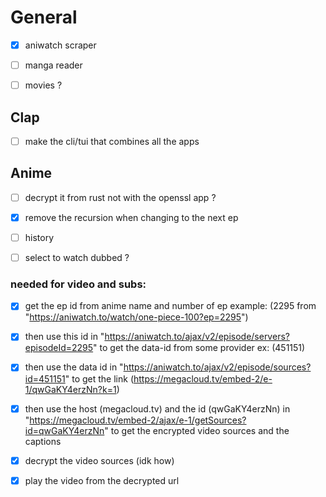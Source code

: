 # General
- [x] aniwatch scraper
- [ ] manga reader
- [ ] movies ?


## Clap
- [ ] make the cli/tui that combines all the apps


## Anime
- [ ] decrypt it from rust not with the openssl app ?
- [x] remove the recursion when changing to the next ep
- [ ] history
- [ ] select to watch dubbed ?



### needed for video and subs:
- [x] get the ep id from anime name and number of ep example: (2295 from "https://aniwatch.to/watch/one-piece-100?ep=2295")
- [x] then use this id in "https://aniwatch.to/ajax/v2/episode/servers?episodeId=2295" to get the data-id from some provider ex: (451151)
- [x] then use the data id in "https://aniwatch.to/ajax/v2/episode/sources?id=451151" to get the link (https://megacloud.tv/embed-2/e-1/qwGaKY4erzNn?k=1)
- [x] then use the host (megacloud.tv) and the id (qwGaKY4erzNn) in "https://megacloud.tv/embed-2/ajax/e-1/getSources?id=qwGaKY4erzNn" to get the encrypted video sources and the captions
- [x] decrypt the video sources (idk how)
- [x] play the video from the decrypted url 



